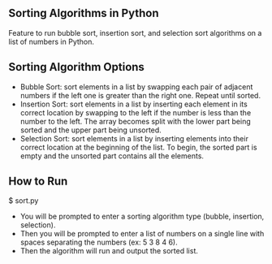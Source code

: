 ## Sorting Algorithms in Python
Feature to run bubble sort, insertion sort, and selection sort algorithms on a list of numbers in Python. 

## Sorting Algorithm Options
- Bubble Sort: sort elements in a list by swapping each pair of adjacent numbers if the left one is greater than the right one. Repeat until sorted.
- Insertion Sort: sort elements in a list by inserting each element in its correct location by swapping to the left if the number is less than the number to the left. The array becomes split with the lower part being sorted and the upper part being unsorted.
- Selection Sort: sort elements in a list by inserting elements into their correct location at the beginning of the list. To begin, the sorted part is empty and the unsorted part contains all the elements.

## How to Run
$ sort.py
- You will be prompted to enter a sorting algorithm type (bubble, insertion, selection). 
- Then you will be prompted to enter a list of numbers on a single line with spaces separating the numbers (ex: 5 3 8 4 6). 
- Then the algorithm will run and output the sorted list.